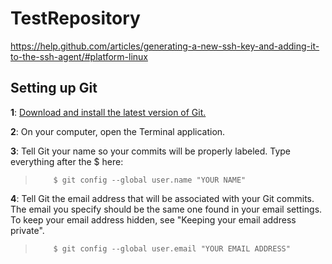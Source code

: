 # TestRepository
https://help.github.com/articles/generating-a-new-ssh-key-and-adding-it-to-the-ssh-agent/#platform-linux

## Setting up Git
**1**:   [Download and install the latest version of Git.](https://git-scm.com/downloads)

**2**:   On your computer, open the Terminal application.

**3**:   Tell Git your name so your commits will be properly labeled. Type everything after the $ here:

>         $ git config --global user.name "YOUR NAME"
        
**4**:   Tell Git the email address that will be associated with your Git commits. The email you specify should be the same one found in your email settings. To keep your email address hidden, see "Keeping your email address private".

>         $ git config --global user.email "YOUR EMAIL ADDRESS"

  
